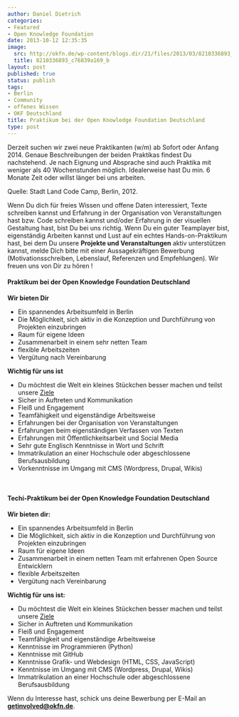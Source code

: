 ```yaml
---
author: Daniel Dietrich
categories:
- Featured
- Open Knowledge Foundation
date: 2013-10-12 12:35:35
image:
  src: http://okfn.de/wp-content/blogs.dir/21/files/2013/03/8210336893_c76839a169_b.jpg
  title: 8210336893_c76839a169_b
layout: post
published: true
status: publish
tags:
- Berlin
- Community
- offenes Wissen
- OKF Deutschland
title: Praktikum bei der Open Knowledge Foundation Deutschland
type: post
---
```


Derzeit suchen wir zwei neue Praktikanten (w/m) ab Sofort oder Anfang 2014. Genaue Beschreibungen der beiden Praktikas findest Du nachstehend. Je nach Eignung und Absprache sind auch Praktika mit weniger als 40 Wochenstunden möglich. Idealerweise hast Du min. 6 Monate Zeit oder willst länger bei uns arbeiten.

  
Quelle: Stadt Land Code Camp, Berlin, 2012.

Wenn Du dich für freies Wissen und offene Daten interessiert, Texte schreiben kannst und Erfahrung in der Organisation von Veranstaltungen hast bzw. Code schreiben kannst und/oder Erfahrung in der visuellen Gestaltung hast, bist Du bei uns richtig. Wenn Du ein guter Teamplayer bist, eigenständig Arbeiten kannst und Lust auf ein echtes Hands-on-Praktikum hast, bei dem Du unsere **Projekte und Veranstaltungen** aktiv unterstützen kannst, melde Dich bitte mit einer Aussagekräftigen Bewerbung (Motivationsschreiben, Lebenslauf, Referenzen und Empfehlungen). Wir freuen uns von Dir zu hören !

#### Praktikum bei der Open Knowledge Foundation Deutschland

**Wir bieten Dir**

* Ein spannendes Arbeitsumfeld in Berlin  
* Die Möglichkeit, sich aktiv in die Konzeption und Durchführung von Projekten einzubringen  
* Raum für eigene Ideen  
* Zusammenarbeit in einem sehr netten Team  
* flexible Arbeitszeiten  
* Vergütung nach Vereinbarung

**Wichtig für uns ist**

* Du möchtest die Welt ein kleines Stückchen besser machen und teilst unsere [Ziele](http://okfn.de/about/#Ziele)  
* Sicher in Auftreten und Kommunikation  
* Fleiß und Engagement  
* Teamfähigkeit und eigenständige Arbeitsweise  
* Erfahrungen bei der Organisation von Veranstaltungen  
* Erfahrungen beim eigenständigen Verfassen von Texten  
* Erfahrungen mit Öffentlichkeitsarbeit und Social Media  
* Sehr gute Englisch Kenntnisse in Wort und Schrift  
* Immatrikulation an einer Hochschule oder abgeschlossene Berufsausbildung  
* Vorkenntnisse im Umgang mit CMS (Wordpress, Drupal, Wikis)

 

#### Techi-Praktikum bei der Open Knowledge Foundation Deutschland

**Wir bieten dir:**

* Ein spannendes Arbeitsumfeld in Berlin  
* Die Möglichkeit, sich aktiv in die Konzeption und Durchführung von Projekten einzubringen  
* Raum für eigene Ideen  
* Zusammenarbeit in einem netten Team mit erfahrenen Open Source Entwicklern  
* flexible Arbeitszeiten  
* Vergütung nach Vereinbarung

**Wichtig für uns ist:**

* Du möchtest die Welt ein kleines Stückchen besser machen und teilst unsere [Ziele](http://okfn.de/about/#Ziele)  
* Sicher in Auftreten und Kommunikation  
* Fleiß und Engagement  
* Teamfähigkeit und eigenständige Arbeitsweise  
* Kenntnisse im Programmieren (Python)  
* Kenntnisse mit GitHub  
* Kenntnisse Grafik- und Webdesign (HTML, CSS, JavaScript)  
* Kenntnisse im Umgang mit CMS (Wordpress, Drupal, Wikis)  
* Immatrikulation an einer Hochschule oder abgeschlossene Berufsausbildung

Wenn du Interesse hast, schick uns deine Bewerbung per E-Mail an **[getinvolved@okfn.de](mailto:getinvolved@okfn.de)**.

 